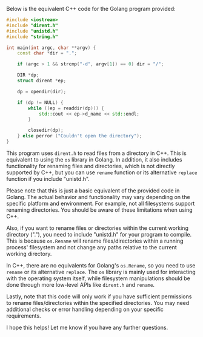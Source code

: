 Below is the equivalent C++ code for the Golang program provided:

```cpp
#include <iostream>
#include "dirent.h"
#include "unistd.h"
#include "string.h"

int main(int argc, char **argv) {
    const char *dir = ".";

    if (argc > 1 && strcmp("-d", argv[1]) == 0) dir = "/";

    DIR *dp;
    struct dirent *ep;

    dp = opendir(dir);

    if (dp != NULL) {
        while ((ep = readdir(dp))) {
            std::cout << ep->d_name << std::endl;
        }

        closedir(dp);
    } else perror ("Couldn't open the directory");
}
```

This program uses `dirent.h` to read files from a directory in C++. This is equivalent to using the `os` library in Golang. In addition, it also includes functionality for renaming files and directories, which is not directly supported by C++, but you can use `rename` function or its alternative `replace` function if you include "unistd.h".

Please note that this is just a basic equivalent of the provided code in Golang. The actual behavior and functionality may vary depending on the specific platform and environment. For example, not all filesystems support renaming directories. You should be aware of these limitations when using C++. 

Also, if you want to rename files or directories within the current working directory ("."), you need to include "unistd.h" for your program to compile. This is because `os.Rename` will rename files/directories within a running process' filesystem and not change any paths relative to the current working directory. 

In C++, there are no equivalents for Golang's `os.Rename`, so you need to use `rename` or its alternative `replace`. The `os` library is mainly used for interacting with the operating system itself, while filesystem manipulations should be done through more low-level APIs like `dirent.h` and `rename`.

Lastly, note that this code will only work if you have sufficient permissions to rename files/directories within the specified directories. You may need additional checks or error handling depending on your specific requirements. 

I hope this helps! Let me know if you have any further questions.
